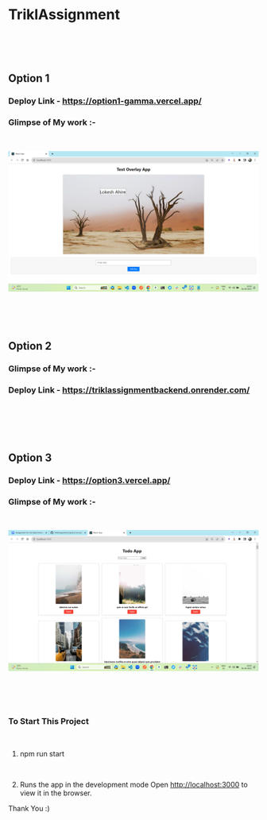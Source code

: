 # TriklAssignment
<br>
<br>
<br>

## Option 1 

### Deploy Link - https://option1-gamma.vercel.app/

### Glimpse of My work :-

<br>


![Line](https://github.com/lokeshahire/TriklAssignment/blob/master/option1/images/opt1.png?raw=true)
<br>
<br>
<br>

<br>





## Option 2

### Glimpse of My work :-
### Deploy Link - https://triklassignmentbackend.onrender.com/


<br>
<br>
<br>

<br>



## Option 3
### Deploy Link - https://option3.vercel.app/

### Glimpse of My work :-

<br>


![Line](https://github.com/lokeshahire/TriklAssignment/blob/master/option1/images/opt3.png?raw=true)
<br>
<br>
<br>

<br>


### To Start This Project 

<br>

1. npm run start
<br>

2. Runs the app in the development mode
Open [http://localhost:3000](http://localhost:3000) to view it in the browser.




Thank You :)
